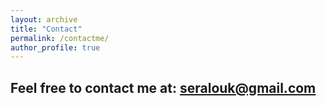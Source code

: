```yaml
---
layout: archive
title: "Contact"
permalink: /contactme/
author_profile: true
---
```


## Feel free to contact me at: <seralouk@gmail.com>
